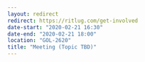 ```yaml
---
layout: redirect
redirect: https://ritlug.com/get-involved
date-start: "2020-02-21 16:30"
date-end: "2020-02-21 18:00"
location: "GOL-2620"
title: "Meeting (Topic TBD)"
---
```


